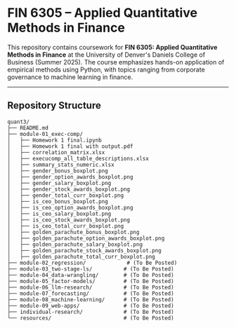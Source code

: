 # FIN 6305 – Applied Quantitative Methods in Finance

This repository contains coursework for **FIN 6305: Applied Quantitative Methods in Finance** at the University of Denver's Daniels College of Business (Summer 2025). The course emphasizes hands-on application of empirical methods using Python, with topics ranging from corporate governance to machine learning in finance.

---

## Repository Structure

```text
quant3/
├── README.md
├── module-01_exec-comp/
│   ├── Homework 1 final.ipynb
│   ├── Homework 1 final with output.pdf
│   ├── correlation_matrix.xlsx
│   ├── execucomp_all_table_descriptions.xlsx
│   ├── summary_stats_numeric.xlsx
│   ├── gender_bonus_boxplot.png
│   ├── gender_option_awards_boxplot.png
│   ├── gender_salary_boxplot.png
│   ├── gender_stock_awards_boxplot.png
│   ├── gender_total_curr_boxplot.png
│   ├── is_ceo_bonus_boxplot.png
│   ├── is_ceo_option_awards_boxplot.png
│   ├── is_ceo_salary_boxplot.png
│   ├── is_ceo_stock_awards_boxplot.png
│   ├── is_ceo_total_curr_boxplot.png
│   ├── golden_parachute_bonus_boxplot.png
│   ├── golden_parachute_option_awards_boxplot.png
│   ├── golden_parachute_salary_boxplot.png
│   ├── golden_parachute_stock_awards_boxplot.png
│   ├── golden_parachute_total_curr_boxplot.png
├── module-02_regression/             # (To Be Posted)
├── module-03_two-stage-ls/          # (To Be Posted)
├── module-04_data-wrangling/        # (To Be Posted)
├── module-05_factor-models/         # (To Be Posted)
├── module-06_llm-research/          # (To Be Posted)
├── module-07_forecasting/           # (To Be Posted)
├── module-08_machine-learning/      # (To Be Posted)
├── module-09_web-apps/              # (To Be Posted)
├── individual-research/             # (To Be Posted)
└── resources/                       # (To Be Posted)
```
